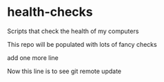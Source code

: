 # health-checks
Scripts that check the health of my computers


This repo will be populated with lots of fancy checks

add one more line

Now this line is to see git remote update

